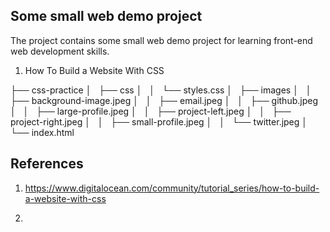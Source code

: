 ## Some small web demo project

The project contains some small web demo project for learning front-end web development skills.

1. How To Build a Website With CSS

├── css-practice
│   ├── css
│   │   └── styles.css
│   ├── images
│   │   ├── background-image.jpeg
│   │   ├── email.jpeg
│   │   ├── github.jpeg
│   │   ├── large-profile.jpeg
│   │   ├── project-left.jpeg
│   │   ├── project-right.jpeg
│   │   ├── small-profile.jpeg
│   │   └── twitter.jpeg
│   └── index.html 





## References
1. https://www.digitalocean.com/community/tutorial_series/how-to-build-a-website-with-css

2. 
